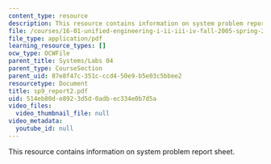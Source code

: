 ```yaml
---
content_type: resource
description: This resource contains information on system problem report sheet.
file: /courses/16-01-unified-engineering-i-ii-iii-iv-fall-2005-spring-2006/514eb80de8923d5d0adbec334e0b7d5a_sp9_report2.pdf
file_type: application/pdf
learning_resource_types: []
ocw_type: OCWFile
parent_title: Systems/Labs 04
parent_type: CourseSection
parent_uid: 87e8f47c-351c-ccd4-50e9-b5e03c5bbee2
resourcetype: Document
title: sp9_report2.pdf
uid: 514eb80d-e892-3d5d-0adb-ec334e0b7d5a
video_files:
  video_thumbnail_file: null
video_metadata:
  youtube_id: null
---
```

This resource contains information on system problem report sheet.

